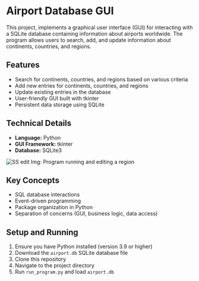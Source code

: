 # Airport Database GUI

 This project, implements a graphical user interface (GUI) for interacting with a SQLite database containing information about airports worldwide. The program allows users to search, add, and update information about continents, countries, and regions.

## Features
- Search for continents, countries, and regions based on various criteria
- Add new entries for continents, countries, and regions
- Update existing entries in the database
- User-friendly GUI built with tkinter
- Persistent data storage using SQLite

## Technical Details
- **Language:** Python
- **GUI Framework:** tkinter
- **Database:** SQLite3

![SS edit](https://github.com/user-attachments/assets/40707b3a-6654-41ac-9331-2ddca7d3cbc4)
 Img: Program running and editing a region 

## Key Concepts
- SQL database interactions
- Event-driven programming
- Package organization in Python
- Separation of concerns (GUI, business logic, data access)

## Setup and Running
1. Ensure you have Python installed (version 3.9 or higher)
2. Download the `airport.db` SQLite database file
3. Clone this repository
4. Navigate to the project directory
5. Run `run_program.py` and load `airport.db`


